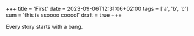 +++
title = 'First'
date = 2023-09-06T12:31:06+02:00
tags = ['a', 'b', 'c']
sum = 'this is ssoooo cooool'
draft = true
+++

Every story starts with a bang.
